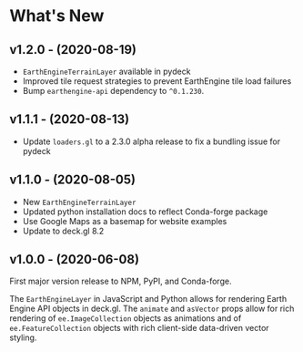 # What's New

## v1.2.0 - (2020-08-19)

- `EarthEngineTerrainLayer` available in pydeck
- Improved tile request strategies to prevent EarthEngine tile load failures
- Bump `earthengine-api` dependency to `^0.1.230`.

## v1.1.1 - (2020-08-13)

- Update `loaders.gl` to a 2.3.0 alpha release to fix a bundling issue for pydeck

## v1.1.0 - (2020-08-05)

- New `EarthEngineTerrainLayer`
- Updated python installation docs to reflect Conda-forge package
- Use Google Maps as a basemap for website examples
- Update to deck.gl 8.2

## v1.0.0 - (2020-06-08)

First major version release to NPM, PyPI, and Conda-forge.

The `EarthEngineLayer` in JavaScript and Python allows for rendering Earth
Engine API objects in deck.gl. The `animate` and `asVector` props allow for rich
rendering of `ee.ImageCollection` objects as animations and of
`ee.FeatureCollection` objects with rich client-side data-driven vector styling.

